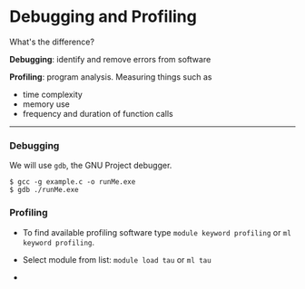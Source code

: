 # Debugging and Profiling

What's the difference?

**Debugging**: identify and remove errors from software

**Profiling**: program analysis. Measuring things such as 
  * time complexity
  * memory use
  * frequency and duration of function calls

_____________________

### Debugging

We will use `gdb`, the GNU Project debugger. 

```
$ gcc -g example.c -o runMe.exe
$ gdb ./runMe.exe
```

### Profiling

* To find available profiling software type `module keyword profiling` or `ml keyword profiling`.

* Select module from list: `module load tau` or `ml tau`

* 




